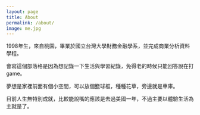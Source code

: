 ```yaml
---
layout: page
title: About
permalink: /about/
image: me.jpg
---
```


1998年生，來自桃園，畢業於國立台灣大學財務金融學系，並完成商業分析資料學程。

會寫這個部落格是因為想記錄一下生活與學習紀錄，免得老的時候只能回答說在打game。

夢想是家裡前面有個小空間，可以放個籃球框，種種花草，旁邊就是車庫。

目前人生無特別成就，比較能說嘴的應該是去過美國一年，不過主要以體驗生活為主就是了。
